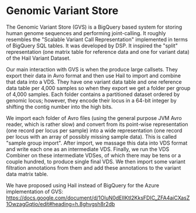 # Genomic Variant Store

The Genomic Variant Store (GVS) is a BigQuery based system for storing human genome sequences and
performing joint-calling. It roughly resembles the "Scalable Variant Call Representation"
implemented in terms of BigQuery SQL tables. It was developed by DSP. It inspired the "split"
representation (one matrix table for reference data and one for variant data) of the Hail Variant
Dataset.

Our main interaction with GVS is when the produce large callsets. They export their data in Avro
format and then use Hail to import and combine that data into a VDS. They have one variant data
table and one reference data table per 4,000 samples so when they export we get a folder per group
of 4,000 samples. Each folder contains a partitioned dataset ordered by genomic locus; however, they
encode their locus in a 64-bit integer by shifting the contig number into the high bits.

We import each folder of Avro files (using the general purpose JVM Avro reader, which is rather
slow) and convert from its point-wise representation (one record per locus per sample) into a wide
representation (one record per locus with an array of possibly missing sample data). This is called
"sample group import". After import, we massage this data into VDS format and write each one as an
intermediate VDS. Finally, we run the VDS Combiner on these intermediate VDSes, of which there may
be tens or a couple hundred, to produce single final VDS. We then import some variant filtration
annotations from them and add these annotations to the variant data matrix table.

We have proposed using Hail instead of BigQuery for the Azure implementation of GVS:
https://docs.google.com/document/d/1OluN0dEIIKtI2KksFDIC_ZFA4aiCXasZ1OwzagGqtio/edit#heading=h.8ghvgsh8r2db
